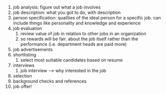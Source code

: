 1. job analysis: figure out what a job involves
2. job description: what you got to do, with description
3. person specification: qualities of the ideal person for a specific job. can include things like personality and knowledge and experience
4. job evaluation
	1. review value of job in relation to other jobs in an organization
	2. so rewards will be fair. about the job itself rather than the performance (i.e. department heads are paid more)
5. job advertisements
6. shortlisting
	1. select most suitable candidates based on resume
7. interviews
	1. job interview --> why interested in the job
8. selection
9. background checks and references
10. job offer!